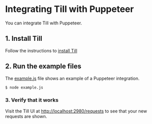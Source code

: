 # Integrating Till with Puppeteer

You can integrate Till with Puppeteer.

## 1. Install Till
Follow the instructions to [install Till](https://till.datahen.com/docs/installation)

## 2. Run the example files

The [example.js](example.js) file shows an example of a Puppeteer integration.
```bash
$ node example.js
```
### 3. Verify that it works

Visit the Till UI at [http://localhost:2980/requests](http://localhost:2980/requests) to see that your new requests are shown.